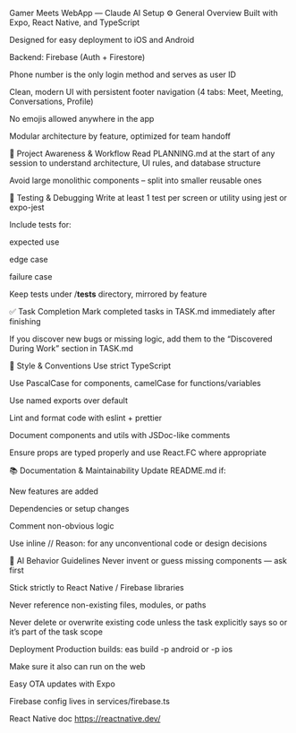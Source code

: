 Gamer Meets WebApp — Claude AI Setup
⚙️ General Overview
Built with Expo, React Native, and TypeScript

Designed for easy deployment to iOS and Android

Backend: Firebase (Auth + Firestore)

Phone number is the only login method and serves as user ID

Clean, modern UI with persistent footer navigation (4 tabs: Meet, Meeting, Conversations, Profile)

No emojis allowed anywhere in the app

Modular architecture by feature, optimized for team handoff

🔄 Project Awareness & Workflow
Read PLANNING.md at the start of any session to understand architecture, UI rules, and database structure

Avoid large monolithic components – split into smaller reusable ones

🧪 Testing & Debugging
Write at least 1 test per screen or utility using jest or expo-jest

Include tests for:

expected use

edge case

failure case

Keep tests under /__tests__ directory, mirrored by feature

✅ Task Completion
Mark completed tasks in TASK.md immediately after finishing

If you discover new bugs or missing logic, add them to the “Discovered During Work” section in TASK.md

🧩 Style & Conventions
Use strict TypeScript

Use PascalCase for components, camelCase for functions/variables

Use named exports over default

Lint and format code with eslint + prettier

Document components and utils with JSDoc-like comments

Ensure props are typed properly and use React.FC where appropriate

📚 Documentation & Maintainability
Update README.md if:

New features are added

Dependencies or setup changes

Comment non-obvious logic

Use inline // Reason: for any unconventional code or design decisions

🧠 AI Behavior Guidelines
Never invent or guess missing components — ask first

Stick strictly to React Native / Firebase libraries

Never reference non-existing files, modules, or paths

Never delete or overwrite existing code unless the task explicitly says so or it’s part of the task scope

Deployment
Production builds: eas build -p android or -p ios

Make sure it also can run on the web

Easy OTA updates with Expo

Firebase config lives in services/firebase.ts

React Native doc https://reactnative.dev/